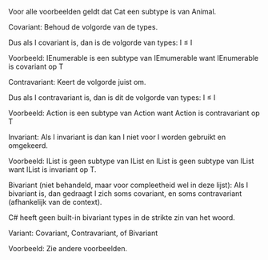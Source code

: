 Voor alle voorbeelden geldt dat Cat een subtype is van Animal.

Covariant:
  Behoud de volgorde van de types.

  Dus als I covariant is, dan is de volgorde van types: I<Child> ≤ I<Parent>

  Voorbeeld:
    IEnumerable<Cat> is een subtype van IEmumerable<Animal> want IEnumerable<T> is covariant op T

Contravariant:
  Keert de volgorde juist om.

  Dus als I contravariant is, dan is dit de volgorde van types: I<Parent> ≤ I<Child>

  Voorbeeld:
    Action<Animal> is een subtype van Action<Cat> want Action<T> is contravariant op T

Invariant:
  Als I invariant is dan kan I<Parent> niet voor I<Child> worden gebruikt en omgekeerd.

  Voorbeeld:
    IList<Cat> is geen subtype van IList<Animal> en IList<Animal> is geen subtype van IList<Cat> want IList<T> is invariant op T.

Bivariant (niet behandeld, maar voor compleetheid wel in deze lijst):
  Als I bivariant is, dan gedraagt I zich soms covariant, en soms contravariant (afhankelijk van de context).

  C# heeft geen built-in bivariant types in de strikte zin van het woord.

Variant:
  Covariant, Contravariant, of Bivariant

  Voorbeeld:
    Zie andere voorbeelden.